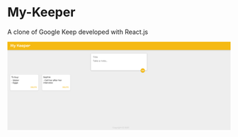 # My-Keeper
A clone of Google Keep developed with React.js

<img src="Screenshot.png" alt="My-Keeper-screenshot" width="1000" />
